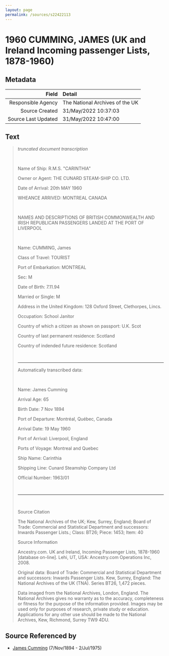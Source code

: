 ```yaml
---
layout: page
permalink: /sources/s22422113
---
```


# 1960 CUMMING, JAMES (UK and Ireland Incoming passenger Lists, 1878-1960)

## Metadata
Field | Detail
---:|:---
Responsible Agency | The National Archives of the UK
Source Created | 31/May/2022 10:37:03
Source Last Updated | 31/May/2022 10:47:00

## Text

> _truncated document transcription_
>
> <br/>
>
> Name of Ship: R.M.S. "CARINTHIA"
>
> Owner or Agent: THE CUNARD STEAM-SHIP CO. LTD.
>
> Date of Arrival: 20th MAY 1960
>
> WHEANCE ARRIVED: MONTREAL CANADA
>
> <br/>
>
> NAMES AND DESCRIPTIONS OF BRITISH COMMONWEALTH AND IRISH REPUBLICAN PASSENGERS LANDED AT THE PORT OF LIVERPOOL
>
> <br/>
>
> Name: CUMMING, James
>
> Class of Travel: TOURIST
>
> Port of Embarkation: MONTREAL
>
> Sec: M
>
> Date of Birth: 7.11.94
>
> Married or Single: M
>
> Address in the United Kingdom: 128 Oxford Street, Clethorpes, Lincs.
>
> Occupation: School Janitor
>
> Country of which a citizen as shown on passport: U.K. Scot
>
> Country of last permanent residence: Scotland
>
> Country of indended future residence: Scotland
>
> <br/>
>
> ---
>
> Automatically transcribed data:
>
> <br/>
>
> Name: James Cumming
>
> Arrival Age: 65
>
> Birth Date: 7 Nov 1894
>
> Port of Departure: Montréal, Québec, Canada
>
> Arrival Date: 19 May 1960
>
> Port of Arrival: Liverpool, England
>
> Ports of Voyage: Montreal and Quebec
>
> Ship Name: Carinthia
>
> Shipping Line: Cunard Steamship Company Ltd
>
> Official Number: 1963/01
>
> <br/>
>
> ---
>
> <br/>
>
> Source Citation
>
> The National Archives of the UK; Kew, Surrey, England; Board of Trade: Commercial and Statistical Department and successors: Inwards Passenger Lists.; Class: BT26; Piece: 1453; Item: 40
>
> Source Information
>
> Ancestry.com. UK and Ireland, Incoming Passenger Lists, 1878-1960 [database on-line]. Lehi, UT, USA: Ancestry.com Operations Inc, 2008.
>
> Original data: Board of Trade: Commercial and Statistical Department and successors: Inwards Passenger Lists. Kew, Surrey, England: The National Archives of the UK (TNA). Series BT26, 1,472 pieces.
>
> Data imaged from the National Archives, London, England. The National Archives gives no warranty as to the accuracy, completeness or fitness for the purpose of the information provided. Images may be used only for purposes of research, private study or education. Applications for any other use should be made to the National Archives, Kew, Richmond, Surrey TW9 4DU.
>

## Source Referenced by

* [James Cumming](../people/@492889@-james-cumming-b1894-11-7-d1975-7-2.md) (7/Nov/1894 - 2/Jul/1975)
